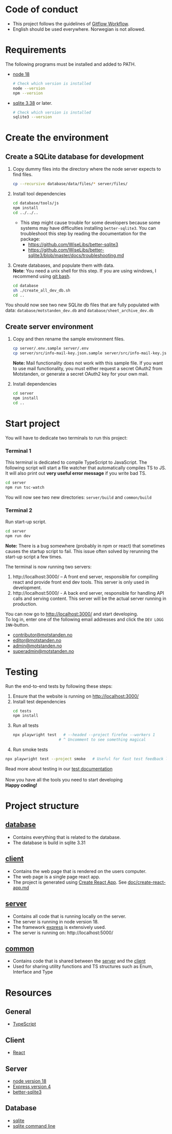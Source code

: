 # Code of conduct
  - This project follows the guidelines of [Gitflow Workflow](https://www.atlassian.com/git/tutorials/comparing-workflows/gitflow-workflow). 
  - English should be used everywhere. Norwegian is not allowed.


# Requirements
  The following programs must be installed and added to PATH.
  - [node 18](https://nodejs.org/)
      ```bash
      # Check which version is installed
      node --version
      npm --version
      ```

  - [sqlite 3.38](https://www.sqlite.org/download.html) or later.
      ```bash
      # Check which version is installed
      sqlite3 --version 
      ```


# Create the environment
  ## Create a SQLite database for development

  1. Copy dummy files into the directory where the node server expects to find files.
      ```bash 
      cp --recursive database/data/files/* server/files/
      ```

  2. Install tool dependencies

      ```bash
      cd database/tools/js
      npm install
      cd ../../..
      ```

      - This step might cause trouble for some developers because some systems may have difficulties installing `better-sqlite3`. You can troubleshoot this step by reading the documentation for the package:
          - https://github.com/WiseLibs/better-sqlite3
          - https://github.com/WiseLibs/better-sqlite3/blob/master/docs/troubleshooting.md

  3. Create databases, and populate them with data.<br/>
  **Note**: You need a unix shell for this step. If you are using windows, I recommend using [git bash](https://gitforwindows.org/).
      ```bash
      cd database
      sh ./create_all_dev_db.sh
      cd ..
      ```
      
  You should now see two new SQLite db files that are fully populated with data: `database/motstanden_dev.db` and `database/sheet_archive_dev.db`

  ## Create server environment
  1. Copy and then rename the sample environment files.
      ```bash
      cp server/.env.sample server/.env
      cp server/src/info-mail-key.json.sample server/src/info-mail-key.json
      ```
      **Note:** Mail functionality does not work with this sample file. If you want to use mail functionality, you must either request a secret OAuth2 from Motstanden, or generate a secret OAuth2 key for your own mail. 

  2. Install dependencies
      ```bash
      cd server
      npm install
      cd ..
      ```

# Start project
   You will have to dedicate two terminals to run this project:

  ### Terminal 1
  This terminal is dedicated to compile TypeScript to JavaScript. The following script will start a file watcher that automatically compiles TS to JS. It will also print out **very useful error message** if you write bad TS.
  ```bash
  cd server
  npm run tsc-watch 
  ```
  You will now see two new directories: `server/build` and `common/build`

  ### Terminal 2
  Run start-up script.
  ```bash
  cd server
  npm run dev
  ```
  **Note:** There is a bug somewhere (probably in npm or react) that sometimes causes the startup script to fail. This issue often solved by rerunning the start-up script a few times.   

  The terminal is now running two servers:
  1. http://localhost:3000/ – A front end server, responsible for compiling react and provide front end dev tools. This server is only used in development.
  2. http://localhost:5000/ - A back end server, responsible for handling API calls and serving content. This server will be the actual server running in production.

You can now go to [http://localhost:3000/](http://localhost:3000/) and start developing.<br/>
To log in, enter one of the following email addresses and click the `DEV LOGG INN`-button. 
- contributor@motstanden.no
- editor@motstanden.no
- admin@motstanden.no
- superadmin@motstanden.no

# Testing

Run the end-to-end tests by following these steps:
1. Ensure that the website is running on [http://localhost:3000/](http://localhost:3000/)
2. Install test dependencies
    ```bash
    cd tests
    npm install
    ```
3. Run all tests
    ```bash 
    npx playwright test   # --headed --project firefox --workers 1 
                        # ^ Uncomment to see something magical
    ```
4. Run smoke tests
  ```bash
  npx playwright test --project smoke   # Useful for fast test feedback loop
  ```
Read more about testing in our [test documentation](/doc/testing.md)
<br/>
<br/>
Now you have all the tools you need to start developing<br/>
**Happy coding!**


# Project structure
 ## [database](/database)
  - Contains everything that is related to the database.
  - The database is build in sqlite 3.31

## [client](/client)
  - Contains the web page that is rendered on the users computer.
  - The web page is a single page react app.
  - The project is generated using [Create React App](https://github.com/facebook/create-react-app). See [doc/create-react-app.md](/doc/create-react-app.md)

## [server](/server)
  - Contains all code that is running locally on the server.
  - The server is running in node version 18.
  - The framework [express](https://expressjs.com/) is extensively used.
  - The server is running on: http://localhost:5000/

## [common](/common)
  - Contains code that is shared between the [server](/server) and the [client](/client)
  - Used for sharing utility functions and TS structures such as Enum, Interface and Type 


# Resources

## General
  - [TypeScript](https://www.typescriptlang.org/)
  
## Client
  - [React](https://reactjs.org/)

## Server
  - [node version 18](https://nodejs.org/)
  - [Express version 4](https://expressjs.com/)
  - [better-sqlite3](https://github.com/JoshuaWise/better-sqlite3)

 ## Database 
 - [sqlite](https://www.sqlite.org/index.html)
 - [sqlite command line](https://www.sqlite.org/cli.html)